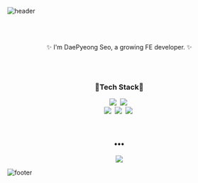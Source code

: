 ![header](https://capsule-render.vercel.app/api?type=slice&color=6FC7E1&height=170&section=header&text=%20DaePyeongSeo&fontColor=090707&fontAlignX=45&fontAlignY=65&fontSize=100)
<br>
<br>
<br>
<br>
<p align=center>
 ✨ I'm DaePyeong Seo, a growing FE developer. ✨
</p>
<br>
<br>

<h3 align=center>🌱Tech Stack🌱</h3>

<p align=center>
  <img src="https://img.shields.io/badge/-HTML5-orange" />&nbsp
  <img src="https://img.shields.io/badge/-CSS3-blue"/>&nbsp
<br>
  <img src="https://img.shields.io/badge/-JavaScript-yellow"/>&nbsp
  <img src="https://img.shields.io/badge/-Node.js-green"/>&nbsp
  <img src="https://img.shields.io/badge/-React-skyblue"/>&nbsp
  <br>
</p>

<br>
<h3 align="center">•••</h3>

<p align="center">
  <a href="https://velog.io/@sdp1123">
    <img src="https://img.shields.io/badge/Tech%20Blog-11B48A?style=flat-square&logo=Vimeo&logoColor=white&link=https://velog.io/@sdp1123"/>
  </a>
</p>

![footer](https://capsule-render.vercel.app/api?type=slice&color=FD866E&height=100&section=footer)
